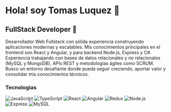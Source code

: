 
<h1>Hola! soy Tomas Luquez 👋</h1> 
<h2>FullStack Developer 🎨</h2> 

Desarrollador Web Fullstack con sólida experiencia construyendo
        aplicaciones modernas y escalables. Mis conocimientos principales en el
        frontend son React y Angular, y para backend Node.js, Express y C#.
        Experiencia trabajando con bases de datos relacionales y no relacionales
        (MySQL y MongoDB), APIs REST y metodologías ágiles como SCRUM. Busco un
        entorno desafiante donde pueda seguir creciendo, aportar valor y
        consolidar mis conocimientos técnicos.

### Tecnologias 
![JavaScript](https://img.shields.io/badge/-Javascript-333333?style=flat&logo=javascript) ![TypeScript](https://img.shields.io/badge/-CSS-333333?style=flat&logo=TypeScript3&logo=TypeScript) ![React](https://img.shields.io/badge/-React-333333?style=flat&logo=react) ![Angular](https://img.shields.io/badge/-Angular-333333?style=flat&logo=Angular) ![Redux](https://img.shields.io/badge/-Redux-333333?style=flat&logo=redux) ![Node.js](https://img.shields.io/badge/-Node.js-333333?style=flat&logo=node.js) ![Express](https://img.shields.io/badge/-Express-333333?style=flat&logo=Express) ![MySQL](https://img.shields.io/badge/-MySQL-333333?style=flat&logo=MySQL)
